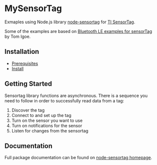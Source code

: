 # MySensorTag

Exmaples using Node.js library [node-sensortag][1] for [TI SensorTag][2]. 

Some of the examples are based on [Bluetooth LE examples for sensorTag][3] by Tom Igoe.

## Installation

* [Prerequisites][4] 
* [Install][5]

## Getting Started

Sensortag library functions are asynchronous. There is a sequence you need to follow in order to successfully read data from a tag:

1. Discover the tag
2. Connect to and set up the tag
3. Turn on the sensor you want to use
4. Turn on notifications for the sensor
5. Listen for changes from the sensortag

## Documentation

Full package documentation can be found on [node-sensortag homepage][6].



[1]: https://github.com/sandeepmistry/node-sensortag
[2]: http://www.ti.com/ww/en/wireless_connectivity/sensortag2015/
[3]: https://github.com/tigoe/BluetoothLE-Examples/tree/master/sensorTag
[4]: https://github.com/sandeepmistry/node-sensortag#prerequisites
[5]: https://github.com/sandeepmistry/node-sensortag#install
[6]: https://github.com/sandeepmistry/node-sensortag#usage
